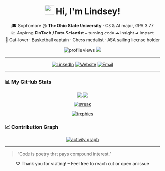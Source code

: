 <!-- ********************************************************************* -->
<!--                          👋  个人简介                                  -->
<!-- ********************************************************************* -->

<h1 align="center">
  <img src="https://cdn.jsdelivr.net/gh/NBNBTM/NBNBTM/assets/wave.gif" width="30"/>
  Hi, I'm Lindsey!
</h1>

<p align="center">
  🎓 Sophomore @ <b>The Ohio State University</b> · CS & AI major, GPA 3.77<br/>
  💹 Aspiring <b>FinTech / Data Scientist</b> – turning code ➜ insight ➜ impact<br/>
  🏀 Cat-lover · Basketball captain · Chess medalist · ASA sailing license holder
</p>

<p align="center">
  <img src="https://komarev.com/ghpvc/?username=NBNBTM&label=Profile%20views&color=0e75b6&style=flat" alt="profile views"/>
  <a href="https://github.com/NBNBTM?tab=followers"><img src="https://img.shields.io/github/followers/NBNBTM?label=Followers&style=flat&color=0e75b6"/></a>
</p>

---

<!-- ********************************************************************* -->
<!--                           🔗  社交与联系                               -->
<!-- ********************************************************************* -->

<p align="center">
  <a href="www.linkedin.com/in/lindsey-yang-408463266" target="_blank"><img alt="LinkedIn" src="https://img.shields.io/badge/LinkedIn-%230077B5.svg?style=for-the-badge&logo=linkedin&logoColor=white"/></a>
  <a href="https://github.com/NBNBTM" target="_blank"><img alt="Website" src="https://img.shields.io/badge/Portfolio-%23ffb703.svg?style=for-the-badge&logo=Firefox&logoColor=white"/></a>
  <a href="mailto:yanglinsen761@gmail.com"><img alt="Email" src="https://img.shields.io/badge/Email-%23D14836.svg?style=for-the-badge&logo=gmail&logoColor=white"/></a>
</p>

---

<!-- ********************************************************************* -->
<!--                         📊  GitHub 统计                               -->
<!-- ********************************************************************* -->

### 📊 My GitHub Stats

<p align="center">
  <a href="https://github.com/NBNBTM">
    <img align="center" src="https://github-readme-stats.vercel.app/api?username=NBNBTM&show_icons=true&include_all_commits=true&count_private=true&hide_rank=true&theme=default&card_width=460" />
  </a>
  <a href="https://github.com/NBNBTM">
    <img align="center" src="https://github-readme-stats.vercel.app/api/top-langs/?username=NBNBTM&layout=compact&theme=default&card_width=460" />
  </a>
</p>

<p align="center">
  <a href="https://git.io/streak-stats"><img src="https://streak-stats.demolab.com?user=NBNBTM&theme=default&date_format=M%20j%5B%2C%20Y%5D" alt="streak" /></a>
</p>

<p align="center">
  <a href="https://github.com/ryo-ma/github-profile-trophy">
    <img src="https://github-profile-trophy.vercel.app/?username=NBNBTM&theme=flat&no-frame=true&no-bg=true&margin-w=15" alt="trophies"/>
  </a>
</p>

<!-- ********************************************************************* -->
<!--                     📈  最近贡献热力图                                 -->
<!-- ********************************************************************* -->

### 📈 Contribution Graph

<p align="center">
  <a href="https://github.com/Ashutosh00710/github-readme-activity-graph">
    <img src="https://github-readme-activity-graph.cyclic.app/graph?username=NBNBTM&theme=github-compact&area=true&hide_border=true&radius=8" alt="activity graph"/>
  </a>
</p>

---

<!-- ********************************************************************* -->
<!--                          📫  结语                                    -->
<!-- ********************************************************************* -->

> “Code is poetry that pays compound interest.”

<p align="center">
  ♡ Thank you for visiting! – Feel free to reach out or open an issue
</p>



